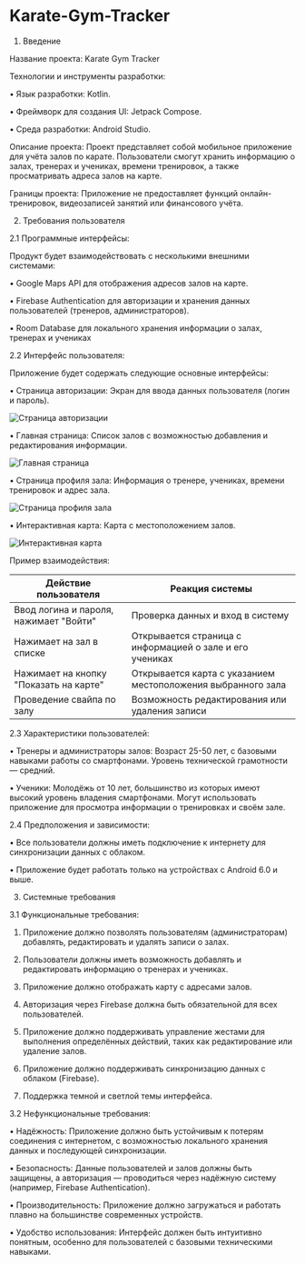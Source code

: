 # Karate-Gym-Tracker

1. Введение

Название проекта: Karate Gym Tracker

Технологии и инструменты разработки:

•	Язык разработки: Kotlin.

•	Фреймворк для создания UI: Jetpack Compose.

•	Среда разработки: Android Studio.

Описание проекта:
Проект представляет собой мобильное приложение для учёта залов по карате. Пользователи смогут хранить информацию о залах, тренерах и учениках, времени тренировок, а также просматривать адреса залов на карте.

Границы проекта:
Приложение не предоставляет функций онлайн-тренировок, видеозаписей занятий или финансового учёта.

2. Требования пользователя

2.1 Программные интерфейсы:

Продукт будет взаимодействовать с несколькими внешними системами:

•	Google Maps API для отображения адресов залов на карте.

•	Firebase Authentication для авторизации и хранения данных пользователей (тренеров, администраторов).

•	Room Database для локального хранения информации о залах, тренерах и учениках

2.2 Интерфейс пользователя:

Приложение будет содержать следующие основные интерфейсы:

• Страница авторизации: Экран для ввода данных пользователя (логин и пароль).
  
  ![Страница авторизации](mockaps/auth_screen.png)

• Главная страница: Список залов с возможностью добавления и редактирования информации.
  
  ![Главная страница](mockaps/main_screen.png)

• Страница профиля зала: Информация о тренере, учениках, времени тренировок и адрес зала.
  
  ![Страница профиля зала](mockaps/profile_screen.png)

• Интерактивная карта: Карта с местоположением залов.
  
  ![Интерактивная карта](mockaps/map_screen.png)

Пример взаимодействия:

| Действие пользователя                          | Реакция системы                                               |
|------------------------------------------------|---------------------------------------------------------------|
| Ввод логина и пароля, нажимает "Войти"         | Проверка данных и вход в систему                              |
| Нажимает на зал в списке                       | Открывается страница с информацией о зале и его учениках       |
| Нажимает на кнопку "Показать на карте"         | Открывается карта с указанием местоположения выбранного зала   |
| Проведение свайпа по залу                      | Возможность редактирования или удаления записи                 |


2.3 Характеристики пользователей:

•	Тренеры и администраторы залов: Возраст 25-50 лет, с базовыми навыками работы со смартфонами. Уровень технической грамотности — средний.

•	Ученики: Молодёжь от 10 лет, большинство из которых имеют высокий уровень владения смартфонами. Могут использовать приложение для просмотра информации о тренировках и своём зале.

2.4 Предположения и зависимости:

•	Все пользователи должны иметь подключение к интернету для синхронизации данных с облаком.

•	Приложение будет работать только на устройствах с Android 6.0 и выше.

3. Системные требования

3.1 Функциональные требования:

1.	Приложение должно позволять пользователям (администраторам) добавлять, редактировать и удалять записи о залах.
  
2.	Пользователи должны иметь возможность добавлять и редактировать информацию о тренерах и учениках.
	
3.	Приложение должно отображать карту с адресами залов.
	
4.	Авторизация через Firebase должна быть обязательной для всех пользователей.
	
5.	Приложение должно поддерживать управление жестами для выполнения определённых действий, таких как редактирование или удаление залов.
   
6.	Приложение должно поддерживать синхронизацию данных с облаком (Firebase).

7.	Поддержка темной и светлой темы интерфейса.

3.2 Нефункциональные требования:

•	Надёжность: Приложение должно быть устойчивым к потерям соединения с интернетом, с возможностью локального хранения данных и последующей синхронизации.

•	Безопасность: Данные пользователей и залов должны быть защищены, а авторизация — проводиться через надёжную систему (например, Firebase Authentication).

•	Производительность: Приложение должно загружаться и работать плавно на большинстве современных устройств.

•	Удобство использования: Интерфейс должен быть интуитивно понятным, особенно для пользователей с базовыми техническими навыками.
